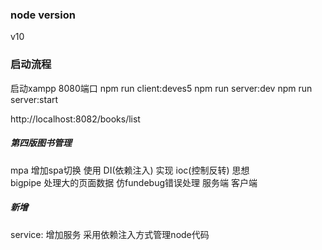 ### node version
v10

### 启动流程
启动xampp 8080端口
npm run client:deves5
npm run server:dev
npm run server:start

http://localhost:8082/books/list

##### 第四版图书管理
mpa 增加spa切换 
使用 DI(依赖注入) 实现 ioc(控制反转) 思想  
bigpipe 处理大的页面数据
仿fundebug错误处理 服务端 客户端

##### 新增
service: 增加服务 采用依赖注入方式管理node代码 